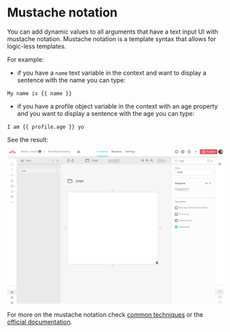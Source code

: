 # Mustache notation

You can add dynamic values to all arguments that have a text input UI with mustache notation. Mustache notation is a template syntax that allows for logic-less templates.

For example:

* if you have a `name` text variable in the context and want to display a sentence with the name you can type:

```text
My name is {{ name }}
```

* if you have a profile object variable in the context with an age property and you want to display a sentence with the age you can type:

```text
I am {{ profile.age }} yo
```

See the result:

![](../../../.gitbook/assets/mustache%20%281%29.gif)

For more on the mustache notation check [common techniques](../../../tutorials/common-tecniques/) or the [official documentation](https://github.com/janl/mustache.js).

